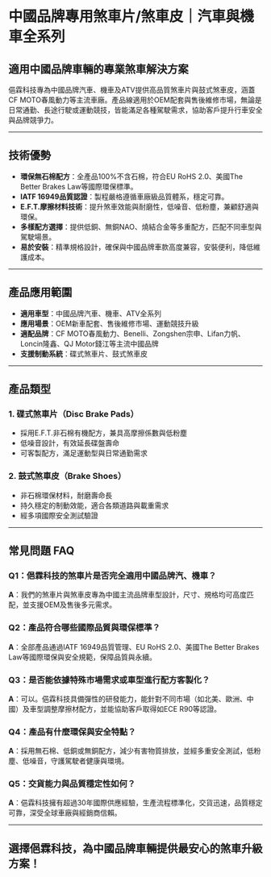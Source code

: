# 中國品牌專用煞車片/煞車皮｜汽車與機車全系列

## 適用中國品牌車輛的專業煞車解決方案

俋霖科技專為中國品牌汽車、機車及ATV提供高品質煞車片與鼓式煞車皮，涵蓋CF MOTO春風動力等主流車廠。產品線適用於OEM配套與售後維修市場，無論是日常通勤、長途行駛或運動競技，皆能滿足各種駕駛需求，協助客戶提升行車安全與品牌競爭力。

---

## 技術優勢

- **環保無石棉配方**：全產品100%不含石棉，符合EU RoHS 2.0、美國The Better Brakes Law等國際環保標準。
- **IATF 16949品質認證**：製程嚴格遵循車廠級品質體系，穩定可靠。
- **E.F.T.摩擦材料技術**：提升煞車效能與耐磨性，低噪音、低粉塵，兼顧舒適與環保。
- **多樣配方選擇**：提供低銅、無銅NAO、燒結合金等多重配方，匹配不同車型與駕駛場景。
- **易於安裝**：精準規格設計，確保與中國品牌車款高度兼容，安裝便利，降低維護成本。

---

## 產品應用範圍

- **適用車型**：中國品牌汽車、機車、ATV全系列
- **應用場景**：OEM新車配套、售後維修市場、運動競技升級
- **適配品牌**：CF MOTO春風動力、Benelli、Zongshen宗申、Lifan力帆、Loncin隆鑫、QJ Motor錢江等主流中國品牌
- **支援制動系統**：碟式煞車片、鼓式煞車皮

---

## 產品類型

### 1. 碟式煞車片（Disc Brake Pads）
- 採用E.F.T.非石棉有機配方，兼具高摩擦係數與低粉塵
- 低噪音設計，有效延長碟盤壽命
- 可客製配方，滿足運動型與日常通勤需求

### 2. 鼓式煞車皮（Brake Shoes）
- 非石棉環保材料，耐磨壽命長
- 持久穩定的制動效能，適合各類道路與載重需求
- 經多項國際安全測試驗證

---

## 常見問題 FAQ

### Q1：俋霖科技的煞車片是否完全適用中國品牌汽、機車？
**A**：我們的煞車片與煞車皮專為中國主流品牌車型設計，尺寸、規格均可高度匹配，並支援OEM及售後多元需求。

### Q2：產品符合哪些國際品質與環保標準？
**A**：全部產品通過IATF 16949品質管理、EU RoHS 2.0、美國The Better Brakes Law等國際環保與安全規範，保障品質與永續。

### Q3：是否能依據特殊市場需求或車型進行配方客製化？
**A**：可以。俋霖科技具備彈性的研發能力，能針對不同市場（如北美、歐洲、中國）及車型調整摩擦材配方，並能協助客戶取得如ECE R90等認證。

### Q4：產品有什麼環保與安全特點？
**A**：採用無石棉、低銅或無銅配方，減少有害物質排放，並經多重安全測試，低粉塵、低噪音，守護駕駛者健康與環境。

### Q5：交貨能力與品質穩定性如何？
**A**：俋霖科技擁有超過30年國際供應經驗，生產流程標準化，交貨迅速，品質穩定可靠，深受全球車廠與經銷商信賴。

---

## 選擇俋霖科技，為中國品牌車輛提供最安心的煞車升級方案！
